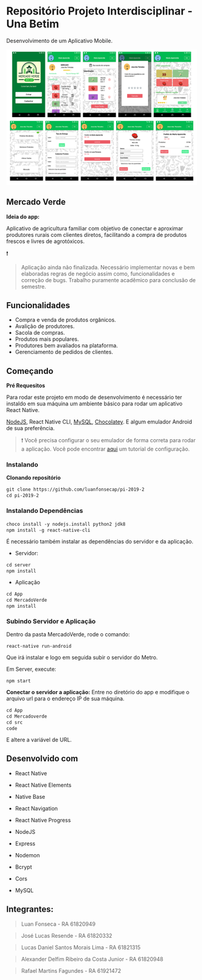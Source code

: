 # Repositório Projeto Interdisciplinar - Una Betim

Desenvolvimento de um Aplicativo Mobile.

![Screenshots do App](https://github.com/luanfonsecap/pi-2019-2/blob/master/Docs/assets/Screenshots%20App.png)

## Mercado Verde
**Ideia do app:**

Aplicativo de agricultura familiar com objetivo de conectar e aproximar produtores   rurais com clientes diretos, facilitando a compra de produtos frescos e livres de agrotóxicos.

:exclamation:
>Aplicação ainda não finalizada.
>Necessário implementar novas e bem elaboradas regras de negócio assim como, funcionalidades e correção de bugs.
> Trabalho puramente acadêmico para conclusão de semestre.

## Funcionalidades

- Compra e venda de produtos orgânicos.
- Avalição de produtores.
- Sacola de compras.
- Produtos mais populares.
- Produtores bem avaliados na plataforma.
- Gerenciamento de pedidos de clientes.
 
## Começando

**Pré Requesitos**

Para rodar este projeto em modo de desenvolvimento é necessário ter instaldo em sua máquina um ambiente básico para rodar um aplicativo React Native.

[NodeJS](https://nodejs.org/en/), React Native CLI, [MySQL](https://dev.mysql.com/downloads/workbench/), [Chocolatey](https://chocolatey.org/). 
E algum emulador Android de sua preferência.

>:exclamation:
>Você precisa configurar o seu emulador de forma correta para rodar a aplicação.
> Você pode encontrar [aqui](https://docs.rocketseat.dev/ambiente-react-native/introducao) um tutorial de configuração.

### Instalando
**Clonando repositório**
```
git clone https://github.com/luanfonsecap/pi-2019-2
cd pi-2019-2
```

### Instalando Dependências

```
choco install -y nodejs.install python2 jdk8
npm install -g react-native-cli
```
É necessário também instalar as dependências do servidor e da aplicação.

- Servidor:
```
cd server
npm install
```

- Aplicação 
```
cd App
cd MercadoVerde
npm install
```
### Subindo Servidor e Aplicação
Dentro da pasta MercadoVerde, rode o comando:
```
react-native run-android
```
Que irá instalar e logo em seguida subir o servidor do Metro.

Em Server, execute:
```
npm start
```
**Conectar o servidor a aplicação:**
Entre no diretório do app e modifique o arquivo url para o endereço IP de sua máquina.
```
cd App
cd Mercadoverde
cd src
code
```
E altere a variável de URL.

## Desenvolvido com

 - React Native
  - React Native Elements
  - Native Base
  - React Navigation
  - React Native Progress

 - NodeJS
  - Express
  - Nodemon
  - Bcrypt
  - Cors

 - MySQL

## Integrantes: 

> Luan Fonseca - RA 61820949

> José Lucas Resende - RA 61820332

> Lucas Daniel Santos Morais Lima - RA 61821315

> Alexander Delfim Ribeiro da Costa Junior - RA 61820948

> Rafael Martins Fagundes - RA 61921472

